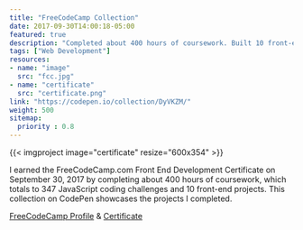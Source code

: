 ```yaml
---
title: "FreeCodeCamp Collection"
date: 2017-09-30T14:00:18-05:00
featured: true
description: "Completed about 400 hours of coursework. Built 10 front-end projects. Completed 347 coding challenges."
tags: ["Web Development"]
resources:
- name: "image"
  src: "fcc.jpg"
- name: "certificate"
  src: "certificate.png"
link: "https://codepen.io/collection/DyVKZM/"
weight: 500
sitemap:
  priority : 0.8
---
```


{{< imgproject image="certificate" resize="600x354" >}}

I earned the FreeCodeCamp.com Front End Development Certificate on September 30, 2017 by completing about 400 hours of coursework, which totals to 347 JavaScript coding challenges and 10 front-end projects. This collection on CodePen showcases the projects I completed.

[FreeCodeCamp Profile](https://www.freecodecamp.org/hhousen) & [Certificate](https://www.freecodecamp.org/certification/hhousen/legacy-front-end)
